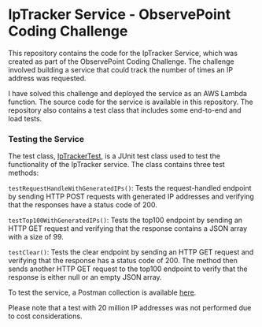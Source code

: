 # IpTracker Service - ObservePoint Coding Challenge

This repository contains the code for the IpTracker Service, which was created as part of the ObservePoint Coding Challenge. The challenge involved building a service that could track the number of times an IP address was requested.

I have solved this challenge and deployed the service as an AWS Lambda function. The source code for the service is available in this repository. The repository also contains a test class that includes some end-to-end and load tests.

### Testing the Service

The test class, [IpTrackerTest](https://github.com/cararax/IpTrackerService/blob/master/src/test/java/com/carara/IpTrackerTest.java), is a JUnit test class used to test the functionality of the IpTracker service. The class contains three test methods:

`testRequestHandleWithGeneratedIPs()`: Tests the request-handled endpoint by sending HTTP POST requests with generated IP addresses and verifying that the responses have a status code of 200.

`testTop100WithGeneratedIPs()`: Tests the top100 endpoint by sending an HTTP GET request and verifying that the response contains a JSON array with a size of 99.

`testClear()`: Tests the clear endpoint by sending an HTTP GET request and verifying that the response has a status code of 200. The method then sends another HTTP GET request to the top100 endpoint to verify that the response is either null or an empty JSON array.

To test the service, a Postman collection is available [here](https://www.postman.com/avionics-participant-80841886/workspace/iptracker-opservepoint-challenge/request/27166362-3d3decfe-111a-494c-a139-4353812618b1).

Please note that a test with 20 million IP addresses was not performed due to cost considerations.